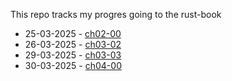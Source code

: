 This repo tracks my progres going to the rust-book

- 25-03-2025 - [ch02-00](https://rust-book.cs.brown.edu/ch02-00-guessing-game-tutorial.html)
- 26-03-2025 - [ch03-02](https://rust-book.cs.brown.edu/ch03-02-data-types.html)
- 29-03-2025 - [ch03-03](https://rust-book.cs.brown.edu/ch03-03-how-functions-work.html)
- 30-03-2025 - [ch04-00](https://rust-book.cs.brown.edu/ch04-00-understanding-ownership.html)